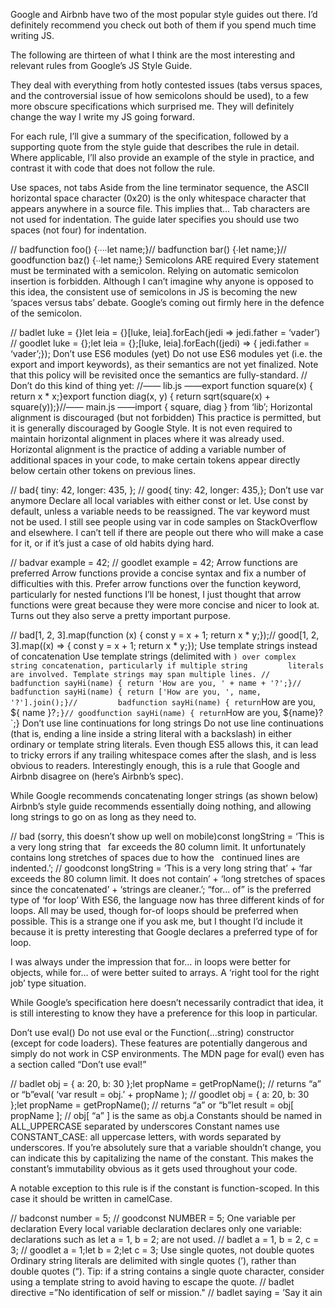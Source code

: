 Google and Airbnb have two of the most popular style guides out there. I’d definitely recommend you check out both of them if you spend much time writing JS.

The following are thirteen of what I think are the most interesting and relevant rules from Google’s JS Style Guide.

They deal with everything from hotly contested issues (tabs versus spaces, and the controversial issue of how semicolons should be used), to a few more obscure specifications which surprised me. They will definitely change the way I write my JS going forward.

For each rule, I’ll give a summary of the specification, followed by a supporting quote from the style guide that describes the rule in detail. Where applicable, I’ll also provide an example of the style in practice, and contrast it with code that does not follow the rule.

Use spaces, not tabs Aside from the line terminator sequence, the ASCII horizontal space character (0x20) is the only whitespace character that appears anywhere in a source file. This implies that… Tab characters are not used for indentation. The guide later specifies you should use two spaces (not four) for indentation.

// badfunction foo() {∙∙∙∙let name;}// badfunction bar() {∙let name;}// goodfunction baz() {∙∙let name;} Semicolons ARE required Every statement must be terminated with a semicolon. Relying on automatic semicolon insertion is forbidden. Although I can’t imagine why anyone is opposed to this idea, the consistent use of semicolons in JS is becoming the new ‘spaces versus tabs’ debate. Google’s coming out firmly here in the defence of the semicolon.

// badlet luke = {}let leia = {}\[luke, leia\].forEach(jedi =&gt; jedi.father = ‘vader’) // goodlet luke = {};let leia = {};\[luke, leia\].forEach((jedi) =&gt; { jedi.father = ‘vader’;}); Don’t use ES6 modules (yet) Do not use ES6 modules yet (i.e. the export and import keywords), as their semantics are not yet finalized. Note that this policy will be revisited once the semantics are fully-standard. // Don’t do this kind of thing yet: //—— lib.js ——export function square(x) { return x \* x;}export function diag(x, y) { return sqrt(square(x) + square(y));}//—— main.js ——import { square, diag } from ‘lib’; Horizontal alignment is discouraged (but not forbidden) This practice is permitted, but it is generally discouraged by Google Style. It is not even required to maintain horizontal alignment in places where it was already used. Horizontal alignment is the practice of adding a variable number of additional spaces in your code, to make certain tokens appear directly below certain other tokens on previous lines.

// bad{ tiny: 42, longer: 435, }; // good{ tiny: 42, longer: 435,}; Don’t use var anymore Declare all local variables with either const or let. Use const by default, unless a variable needs to be reassigned. The var keyword must not be used. I still see people using var in code samples on StackOverflow and elsewhere. I can’t tell if there are people out there who will make a case for it, or if it’s just a case of old habits dying hard.

// badvar example = 42; // goodlet example = 42; Arrow functions are preferred Arrow functions provide a concise syntax and fix a number of difficulties with this. Prefer arrow functions over the function keyword, particularly for nested functions I’ll be honest, I just thought that arrow functions were great because they were more concise and nicer to look at. Turns out they also serve a pretty important purpose.

// bad\[1, 2, 3\].map(function (x) { const y = x + 1; return x \* y;});// good\[1, 2, 3\].map((x) =&gt; { const y = x + 1; return x \* y;}); Use template strings instead of concatenation Use template strings (delimited with `) over complex string concatenation, particularly if multiple string         literals are involved. Template strings may span multiple lines. //         badfunction sayHi(name) { return 'How are you, ' + name + '?';}//         badfunction sayHi(name) { return ['How are you, ', name, '?'].join();}//         badfunction sayHi(name) { return`How are you, ${ name }?`;}// goodfunction sayHi(name) { return`How are you, ${name}?\`;} Don’t use line continuations for long strings Do not use line continuations (that is, ending a line inside a string literal with a backslash) in either ordinary or template string literals. Even though ES5 allows this, it can lead to tricky errors if any trailing whitespace comes after the slash, and is less obvious to readers. Interestingly enough, this is a rule that Google and Airbnb disagree on (here’s Airbnb’s spec).

While Google recommends concatenating longer strings (as shown below) Airbnb’s style guide recommends essentially doing nothing, and allowing long strings to go on as long as they need to.

// bad (sorry, this doesn’t show up well on mobile)const longString = ‘This is a very long string that   far exceeds the 80 column limit. It unfortunately   contains long stretches of spaces due to how the   continued lines are indented.’; // goodconst longString = ‘This is a very long string that’ + ‘far exceeds the 80 column limit. It does not contain’ + ‘long stretches of spaces since the concatenated’ + ‘strings are cleaner.’; “for… of” is the preferred type of ‘for loop’ With ES6, the language now has three different kinds of for loops. All may be used, though for-of loops should be preferred when possible. This is a strange one if you ask me, but I thought I’d include it because it is pretty interesting that Google declares a preferred type of for loop.

I was always under the impression that for… in loops were better for objects, while for… of were better suited to arrays. A ‘right tool for the right job’ type situation.

While Google’s specification here doesn’t necessarily contradict that idea, it is still interesting to know they have a preference for this loop in particular.

Don’t use eval() Do not use eval or the Function(…string) constructor (except for code loaders). These features are potentially dangerous and simply do not work in CSP environments. The MDN page for eval() even has a section called “Don’t use eval!”

// badlet obj = { a: 20, b: 30 };let propName = getPropName(); // returns “a” or “b”eval( ‘var result = obj.’ + propName ); // goodlet obj = { a: 20, b: 30 };let propName = getPropName(); // returns “a” or “b”let result = obj\[ propName \]; // obj\[ “a” \] is the same as obj.a Constants should be named in ALL\_UPPERCASE separated by underscores Constant names use CONSTANT\_CASE: all uppercase letters, with words separated by underscores. If you’re absolutely sure that a variable shouldn’t change, you can indicate this by capitalizing the name of the constant. This makes the constant’s immutability obvious as it gets used throughout your code.

A notable exception to this rule is if the constant is function-scoped. In this case it should be written in camelCase.

// badconst number = 5; // goodconst NUMBER = 5; One variable per declaration Every local variable declaration declares only one variable: declarations such as let a = 1, b = 2; are not used. // badlet a = 1, b = 2, c = 3; // goodlet a = 1;let b = 2;let c = 3; Use single quotes, not double quotes Ordinary string literals are delimited with single quotes (’), rather than double quotes (“). Tip: if a string contains a single quote character, consider using a template string to avoid having to escape the quote. // badlet directive =”No identification of self or mission." // badlet saying = ’Say it ain
